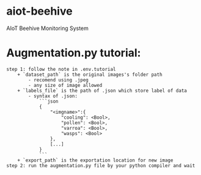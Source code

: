 # aiot-beehive
AIoT Beehive Monitoring System


# Augmentation.py tutorial:
    step 1: follow the note in .env.tutorial
        + `dataset_path` is the original images's folder path
            - recomend using .jpeg
            - any size of image allowed
        + `labels_file` is the path of .json which store label of data
            - syntax of .json: 
                ```json
                {
                    "<imgname>":{
                        "cooling": <Bool>,
                        "pollen": <Bool>,
                        "varroa": <Bool>,
                        "wasps": <Bool>
                    },
                    [...]
                }
                ```
        + `export_path` is the exportation location for new image
    step 2: run the augmentation.py file by your python compiler and wait
